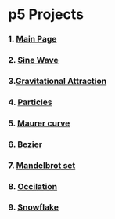 # p5 Projects
### 1. [Main Page](https://younissk.github.io/p5-projects/)
### 2. [Sine Wave](https://younissk.github.io/p5-projects/Sin%20wave/index.html)
### 3.[Gravitational Attraction](https://younissk.github.io/p5-projects/Gravitational%20Attraction/index.html)
### 4. [Particles](https://younissk.github.io/p5-projects/4.%20Particles/4.1%20Particle%20System%20Simulation/index.html)
### 5. [Maurer curve](https://younissk.github.io/p5-projects/Maurer%20curve/index.html)
### 6. [Bezier](https://younissk.github.io/p5-projects/Bezier/index.html)
### 7. [Mandelbrot set](https://younissk.github.io/p5-projects/Mandelbrot/index.html)
### 8. [Occilation](https://younissk.github.io/p5-projects/Occilation/index.html)
### 9. [Snowflake](https://younissk.github.io/p5-projects/Snowflake/index.html)

